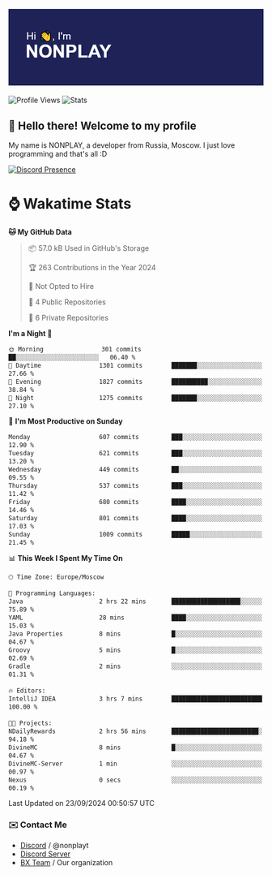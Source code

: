 ![Discord Presence](./header.png)
<br></br>
![Profile Views](https://komarev.com/ghpvc/?username=NONPLAYT&color=blue&style=for-the-badge)
![Stats](https://img.shields.io/badge/0%25-OPTIMIZED-orange?style=for-the-badge)


## :wave: Hello there! Welcome to my profile

My name is NONPLAY, a developer from Russia, Moscow. I just love programming and that's all :D

[![Discord Presence](https://lanyard.cnrad.dev/api/597087584090587177?showDisplayName=true)](https://discord.com/users/597087584090587177) 

# ⌚ Wakatime Stats

<!--START_SECTION:waka-->
**🐱 My GitHub Data** 

> 📦 57.0 kB Used in GitHub's Storage 
 > 
> 🏆 263 Contributions in the Year 2024
 > 
> 🚫 Not Opted to Hire
 > 
> 📜 4 Public Repositories 
 > 
> 🔑 6 Private Repositories 
 > 
**I'm a Night 🦉** 

```text
🌞 Morning                301 commits         ██░░░░░░░░░░░░░░░░░░░░░░░   06.40 % 
🌆 Daytime                1301 commits        ███████░░░░░░░░░░░░░░░░░░   27.66 % 
🌃 Evening                1827 commits        ██████████░░░░░░░░░░░░░░░   38.84 % 
🌙 Night                  1275 commits        ███████░░░░░░░░░░░░░░░░░░   27.10 % 
```
📅 **I'm Most Productive on Sunday** 

```text
Monday                   607 commits         ███░░░░░░░░░░░░░░░░░░░░░░   12.90 % 
Tuesday                  621 commits         ███░░░░░░░░░░░░░░░░░░░░░░   13.20 % 
Wednesday                449 commits         ██░░░░░░░░░░░░░░░░░░░░░░░   09.55 % 
Thursday                 537 commits         ███░░░░░░░░░░░░░░░░░░░░░░   11.42 % 
Friday                   680 commits         ████░░░░░░░░░░░░░░░░░░░░░   14.46 % 
Saturday                 801 commits         ████░░░░░░░░░░░░░░░░░░░░░   17.03 % 
Sunday                   1009 commits        █████░░░░░░░░░░░░░░░░░░░░   21.45 % 
```


📊 **This Week I Spent My Time On** 

```text
🕑︎ Time Zone: Europe/Moscow

💬 Programming Languages: 
Java                     2 hrs 22 mins       ███████████████████░░░░░░   75.89 % 
YAML                     28 mins             ████░░░░░░░░░░░░░░░░░░░░░   15.03 % 
Java Properties          8 mins              █░░░░░░░░░░░░░░░░░░░░░░░░   04.67 % 
Groovy                   5 mins              █░░░░░░░░░░░░░░░░░░░░░░░░   02.69 % 
Gradle                   2 mins              ░░░░░░░░░░░░░░░░░░░░░░░░░   01.31 % 

🔥 Editors: 
IntelliJ IDEA            3 hrs 7 mins        █████████████████████████   100.00 % 

🐱‍💻 Projects: 
NDailyRewards            2 hrs 56 mins       ████████████████████████░   94.18 % 
DivineMC                 8 mins              █░░░░░░░░░░░░░░░░░░░░░░░░   04.67 % 
DivineMC-Server          1 min               ░░░░░░░░░░░░░░░░░░░░░░░░░   00.97 % 
Nexus                    0 secs              ░░░░░░░░░░░░░░░░░░░░░░░░░   00.19 % 
```


 Last Updated on 23/09/2024 00:50:57 UTC
<!--END_SECTION:waka-->

### ✉️ Contact Me

- [Discord](https://discord.com/users/597087584090587177) / @nonplayt
- [Discord Server](https://discord.gg/p7cxhw7E2M)
- [BX Team](https://github.com/BX-Team) / Our organization
